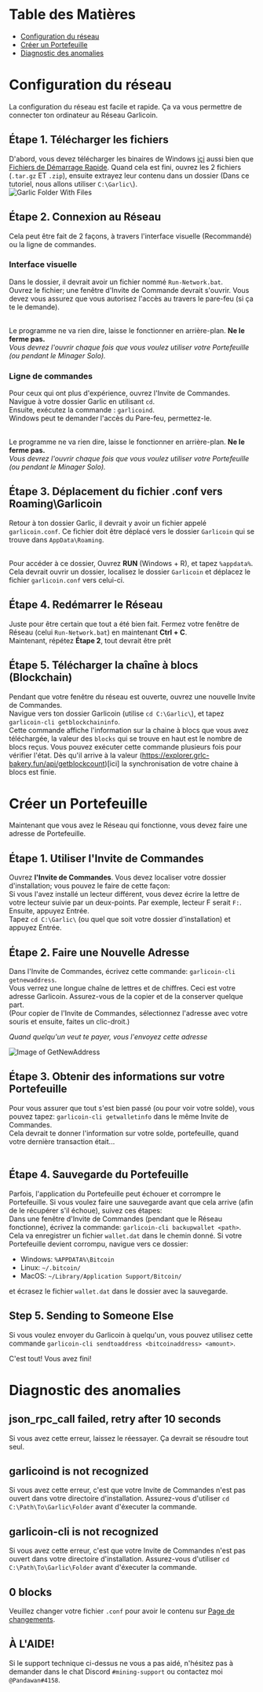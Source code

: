 # Table des Matières
- [Configuration du réseau](#configuration-du-réseau)
- [Créer un Portefeuille](#créer-un-portefeuille)
- [Diagnostic des anomalies](#diagnostic-des-anomalies)

# Configuration du réseau
La configuration du réseau est facile et rapide. Ça va vous permettre de connecter ton ordinateur au Réseau Garlicoin.

## Étape 1. Télécharger les fichiers
D'abord, vous devez télécharger les binaires de Windows [içi](https://garlicoin.io/downloads) aussi bien que [Fichiers de Démarrage Rapide](ROOT/files/wallet-win.zip).
Quand cela est fini, ouvrez les 2 fichiers (`.tar.gz` ET `.zip`), ensuite extrayez leur contenu dans un dossier (Dans ce tutoriel, nous allons utiliser `C:\Garlic\`).  
![Garlic Folder With Files](https://i.imgur.com/YYqtODB.png)

## Étape 2. Connexion au Réseau
Cela peut être fait de 2 façons, à travers l'interface visuelle (Recommandé) ou la ligne de commandes.  

### Interface visuelle
Dans le dossier, il devrait avoir un fichier nommé `Run-Network.bat`.  
Ouvrez le fichier; une fenêtre d'Invite de Commande devrait s'ouvrir. Vous devez vous assurez que vous autorisez l'accès au travers le pare-feu (si ça te le demande).  
<br>

Le programme ne va rien dire, laisse le fonctionner en arrière-plan. **Ne le ferme pas.**  
*Vous devrez l'ouvrir chaque fois que vous voulez utiliser votre Portefeuille (ou pendant le Minager Solo).*

### Ligne de commandes
Pour ceux qui ont plus d'expérience, ouvrez l'Invite de Commandes.  
Navigue à votre dossier Garlic en utilisant `cd`.  
Ensuite, exécutez la commande : `garlicoind`.   
Windows peut te demander l'accès du Pare-feu, permettez-le.  
<br>

Le programme ne va rien dire, laisse le fonctionner en arrière-plan. **Ne le ferme pas.**  
*Vous devrez l'ouvrir chaque fois que vous voulez utiliser votre Portefeuille (ou pendant le Minager Solo).*


## Étape 3. Déplacement du fichier .conf vers Roaming\Garlicoin
Retour à ton dossier Garlic, il devrait y avoir un fichier appelé `garlicoin.conf`. Ce fichier doit être déplacé vers le dossier `Garlicoin` qui se trouve dans `AppData\Roaming`.  
<br>

Pour accéder à ce dossier, Ouvrez **RUN** (Windows + R), et tapez  `%appdata%`. Cela devrait ouvrir un dossier, localisez le dossier `Garlicoin` et déplacez le fichier `garlicoin.conf` vers celui-ci.

## Étape 4. Redémarrer le Réseau
Juste pour être certain que tout a été bien fait. Fermez votre fenêtre de Réseau (celui `Run-Network.bat`) en maintenant **Ctrl + C**.  
Maintenant, répétez **Étape 2**, tout devrait être prêt 
<br>

## Étape 5. Télécharger la chaîne à blocs (Blockchain)
Pendant que votre fenêtre du réseau est ouverte, ouvrez une nouvelle Invite de Commandes.  
Navigue vers ton dossier Garlicoin (utilise `cd C:\Garlic\`), et tapez `garlicoin-cli getblockchaininfo`.  
Cette commande affiche l'information sur la chaine à blocs que vous avez téléchargée, la valeur des `blocks` qui se trouve en haut est le nombre de blocs reçus. Vous pouvez exécuter cette commande plusieurs fois pour vérifier l'état. Dès qu'il arrive à la valeur  (https://explorer.grlc-bakery.fun/api/getblockcount)[ici] la synchronisation de votre chaine à blocs est finie.

# Créer un Portefeuille
Maintenant que vous avez le Réseau qui fonctionne, vous devez faire une adresse de Portefeuille.  

## Étape 1. Utiliser l'Invite de Commandes
Ouvrez **l'Invite de Commandes**. Vous devez localiser votre dossier d'installation; vous pouvez le faire de cette façon:  
Si vous l'avez installé un lecteur différent, vous devez écrire la lettre de votre lecteur suivie par un deux-points. Par exemple, lecteur F serait `F:`. Ensuite, appuyez Entrée.   
Tapez `cd C:\Garlic\` (ou quel que soit votre dossier d'installation) et appuyez Entrée. 

## Étape 2. Faire une Nouvelle Adresse
Dans l'Invite de Commandes, écrivez cette commande: `garlicoin-cli getnewaddress`.  
Vous verrez une longue chaîne de lettres et de chiffres. Ceci est votre adresse Garlicoin. Assurez-vous de la copier et de la conserver quelque part.  
(Pour copier de l'Invite de Commandes, sélectionnez l'adresse avec votre souris et ensuite, faites un clic-droit.)   

*Quand quelqu'un veut te payer, vous l'envoyez cette adresse*

![Image of GetNewAddress](https://i.imgur.com/pjSUslM.png)

## Étape 3. Obtenir des informations sur votre Portefeuille
Pour vous assurer que tout s'est bien passé (ou pour voir votre solde), vous pouvez tapez: `garlicoin-cli getwalletinfo` dans le même Invite de Commandes.  
Cela devrait te donner l'information sur votre solde, portefeuille, quand votre dernière transaction était...  
<br>

## Étape 4. Sauvegarde du Portefeuille
Parfois, l'application du Portefeuille peut échouer et corrompre le Portefeuille. Si vous voulez faire une sauvegarde avant que cela arrive (afin de le récupérer s'il échoue), suivez ces étapes:  
Dans une fenêtre d'Invite de Commandes (pendant que le Réseau fonctionne), écrivez la commande: `garlicoin-cli backupwallet <path>`.  
Cela va enregistrer un fichier `wallet.dat` dans le chemin donné. Si votre Portefeuille devient corrompu, navigue vers ce dossier:
- Windows: `%APPDATA%\Bitcoin`
- Linux: `~/.bitcoin/`
- MacOS: `~/Library/Application Support/Bitcoin/`

et écrasez le fichier `wallet.dat` dans le dossier avec la sauvegarde.

## Step 5. Sending to Someone Else
Si vous voulez envoyer du Garlicoin à quelqu'un, vous pouvez utilisez cette commande `garlicoin-cli sendtoaddress <bitcoinaddress> <amount>`.

C'est tout! Vous avez fini!

# Diagnostic des anomalies

## json\_rpc\_call failed, retry after 10 seconds
Si vous avez cette erreur, laissez le réessayer. Ça devrait se résoudre tout seul.

## garlicoind is not recognized
Si vous avez cette erreur, c'est que votre Invite de Commandes n'est pas ouvert dans votre directoire d'installation. 
Assurez-vous d'utiliser `cd C:\Path\To\Garlic\Folder` avant d'éxecuter la commande.

## garlicoin-cli is not recognized
Si vous avez cette erreur, c'est que votre Invite de Commandes n'est pas ouvert dans votre directoire d'installation. 
Assurez-vous d'utiliser `cd C:\Path\To\Garlic\Folder` avant d'éxecuter la commande.

## 0 blocks
Veuillez changer votre fichier `.conf`  pour avoir le contenu sur [Page de changements](./changes.html).

## À L'AIDE!
Si le support technique ci-dessus ne vous a pas aidé, n'hésitez pas à demander dans le chat Discord `#mining-support` ou contactez moi `@Pandawan#4158`.
